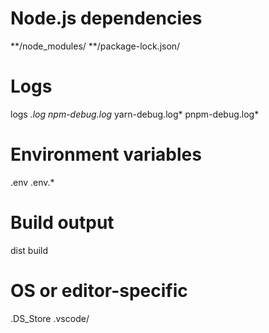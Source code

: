 # Node.js dependencies
**/node_modules/
**/package-lock.json/

# Logs
logs
*.log
npm-debug.log*
yarn-debug.log*
pnpm-debug.log*

# Environment variables
.env
.env.*

# Build output
dist
build

# OS or editor-specific
.DS_Store
.vscode/
